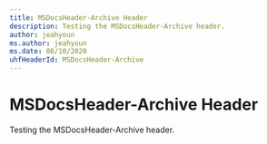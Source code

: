 ```yaml
---
title: MSDocsHeader-Archive Header
description: Testing the MSDocsHeader-Archive header.
author: jeahyoun
ms.author: jeahyoun
ms.date: 08/10/2020
uhfHeaderId: MSDocsHeader-Archive
---
```


# MSDocsHeader-Archive Header

Testing the MSDocsHeader-Archive header.
